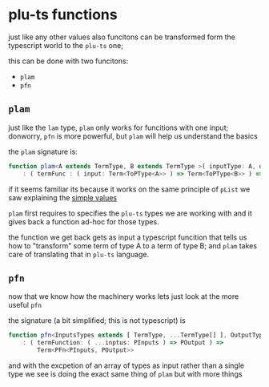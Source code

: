 # plu-ts functions

just like any other values also funcitons can be transformed form the typescript world to the `plu-ts` one;

this can be done with two funcitons:

- `plam`
- `pfn`

## `plam`

just like the `lam` type, `plam` only works for funcitions with one input; donworry, `pfn` is more powerful, but `plam` will help us understand the basics

the `plam` signature is:
```ts
function plam<A extends TermType, B extends TermType >( inputType: A, outputType: B )
    : ( termFunc : ( input: Term<ToPType<A>> ) => Term<ToPType<B>> ) => Term<PLam<ToPType<A>,ToPType<B>>>
```

if it seems familiar its because it works on the same principle of `pList` we saw explaining the [simple values](./pluts_simple_values.md)

`plam` first requires to specifies the `plu-ts` types we are working with and it gives back a function ad-hoc for those types.

the function we get back gets as input a typescript funcition that tells us how to "transform" some term of type A to a term of type B; and `plam` takes care of translating that in `plu-ts` language.

## `pfn`

now that we know how the machinery works lets just look at the more useful `pfn`

the signature (a bit simplified; this is not typescript) is
```ts
function pfn<InputsTypes extends [ TermType, ...TermType[] ], OutputType extends TermType>( inputsTypes: InputsTypes, outputType: OutputType )
    : ( termFunction: ( ...inptus: PInputs ) => POutput ) => 
        Term<PFn<PInputs, POutput>>
```

and with the excpetion of an array of types as input rather than a single type we see is doing the exact same thing of `plam` but with more things

```